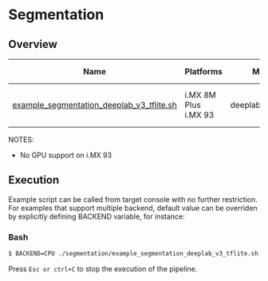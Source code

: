 # Segmentation

## Overview
Name | Platforms | Model | ML engine | Backend | Features
--- | --- | --- | --- | --- | ---
[example_segmentation_deeplab_v3_tflite.sh](./example_segmentation_deeplab_v3_tflite.sh) | i.MX 8M Plus <br> i.MX 93| deeplab_v3_mnv2 | TFLite | NPU (defaut)<br>GPU<br>CPU<br> | multifilesrc<br>gst-launch<br>

NOTES:
* No GPU support on i.MX 93

## Execution
Example script can be called from target console with no further restriction. For examples that support multiple backend, default value can be overriden by explicitly defining BACKEND variable, for instance:
### Bash
```bash
$ BACKEND=CPU ./segmentation/example_segmentation_deeplab_v3_tflite.sh
```


Press ```Esc or ctrl+C``` to stop the execution of the pipeline.